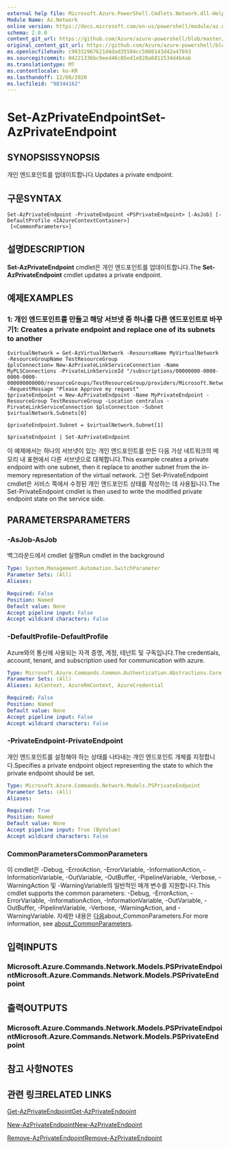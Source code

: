 ```yaml
---
external help file: Microsoft.Azure.PowerShell.Cmdlets.Network.dll-Help.xml
Module Name: Az.Network
online version: https://docs.microsoft.com/en-us/powershell/module/az.network/set-azprivateendpoint
schema: 2.0.0
content_git_url: https://github.com/Azure/azure-powershell/blob/master/src/Network/Network/help/Set-AzPrivateEndpoint.md
original_content_git_url: https://github.com/Azure/azure-powershell/blob/master/src/Network/Network/help/Set-AzPrivateEndpoint.md
ms.openlocfilehash: c90332967621d4dad35594cc5080143d42a47693
ms.sourcegitcommit: 04221336bc9eed46c05ed1e828a6811534d4b4ab
ms.translationtype: MT
ms.contentlocale: ko-KR
ms.lasthandoff: 12/08/2020
ms.locfileid: "98344162"
---
```

# <span data-ttu-id="e6f2a-101">Set-AzPrivateEndpoint</span><span class="sxs-lookup"><span data-stu-id="e6f2a-101">Set-AzPrivateEndpoint</span></span>

## <span data-ttu-id="e6f2a-102">SYNOPSIS</span><span class="sxs-lookup"><span data-stu-id="e6f2a-102">SYNOPSIS</span></span>
<span data-ttu-id="e6f2a-103">개인 엔드포인트를 업데이트합니다.</span><span class="sxs-lookup"><span data-stu-id="e6f2a-103">Updates a private endpoint.</span></span>

## <span data-ttu-id="e6f2a-104">구문</span><span class="sxs-lookup"><span data-stu-id="e6f2a-104">SYNTAX</span></span>

```
Set-AzPrivateEndpoint -PrivateEndpoint <PSPrivateEndpoint> [-AsJob] [-DefaultProfile <IAzureContextContainer>]
 [<CommonParameters>]
```

## <span data-ttu-id="e6f2a-105">설명</span><span class="sxs-lookup"><span data-stu-id="e6f2a-105">DESCRIPTION</span></span>
<span data-ttu-id="e6f2a-106">**Set-AzPrivateEndpoint** cmdlet은 개인 엔드포인트를 업데이트합니다.</span><span class="sxs-lookup"><span data-stu-id="e6f2a-106">The **Set-AzPrivateEndpoint** cmdlet updates a private endpoint.</span></span>

## <span data-ttu-id="e6f2a-107">예제</span><span class="sxs-lookup"><span data-stu-id="e6f2a-107">EXAMPLES</span></span>

### <span data-ttu-id="e6f2a-108">1: 개인 엔드포인트를 만들고 해당 서브넷 중 하나를 다른 엔드포인트로 바꾸기</span><span class="sxs-lookup"><span data-stu-id="e6f2a-108">1: Creates a private endpoint and replace one of its subnets to another</span></span>
```
$virtualNetwork = Get-AzVirtualNetwork -ResourceName MyVirtualNetwork -ResourceGroupName TestResourceGroup
$plsConnection= New-AzPrivateLinkServiceConnection -Name MyPLSConnections -PrivateLinkServiceId "/subscriptions/00000000-0000-0000-0000-000000000000/resourceGroups/TestResourceGroup/providers/Microsoft.Network/privateLinkServices/privateLinkService" -RequestMessage "Please Approve my request"
$privateEndpoint = New-AzPrivateEndpoint -Name MyPrivateEndpoint -ResourceGroup TestResourceGroup -Location centralus -PirvateLinkServiceConnection $plsConnection -Subnet $virtualNetwork.Subnets[0]

$privateEndpoint.Subnet = $virtualNetwork.Subnet[1]

$privateEndpoint | Set-AzPrivateEndpoint
```

<span data-ttu-id="e6f2a-109">이 예제에서는 하나의 서브넷이 있는 개인 엔드포인트를 만든 다음 가상 네트워크의 메모리 내 표현에서 다른 서브넷으로 대체합니다.</span><span class="sxs-lookup"><span data-stu-id="e6f2a-109">This example creates a private endpoint with one subnet, then it replace to another subnet from the in-memory representation of the virtual network.</span></span> <span data-ttu-id="e6f2a-110">그런 Set-PrivateEndpoint cmdlet은 서비스 쪽에서 수정된 개인 엔드포인트 상태를 작성하는 데 사용됩니다.</span><span class="sxs-lookup"><span data-stu-id="e6f2a-110">The Set-PrivateEndpoint cmdlet is then used to write the modified private endpoint state on the service side.</span></span> 

## <span data-ttu-id="e6f2a-111">PARAMETERS</span><span class="sxs-lookup"><span data-stu-id="e6f2a-111">PARAMETERS</span></span>

### <span data-ttu-id="e6f2a-112">-AsJob</span><span class="sxs-lookup"><span data-stu-id="e6f2a-112">-AsJob</span></span>
<span data-ttu-id="e6f2a-113">백그라운드에서 cmdlet 실행</span><span class="sxs-lookup"><span data-stu-id="e6f2a-113">Run cmdlet in the background</span></span>

```yaml
Type: System.Management.Automation.SwitchParameter
Parameter Sets: (All)
Aliases:

Required: False
Position: Named
Default value: None
Accept pipeline input: False
Accept wildcard characters: False
```

### <span data-ttu-id="e6f2a-114">-DefaultProfile</span><span class="sxs-lookup"><span data-stu-id="e6f2a-114">-DefaultProfile</span></span>
<span data-ttu-id="e6f2a-115">Azure와의 통신에 사용되는 자격 증명, 계정, 테넌트 및 구독입니다.</span><span class="sxs-lookup"><span data-stu-id="e6f2a-115">The credentials, account, tenant, and subscription used for communication with azure.</span></span>

```yaml
Type: Microsoft.Azure.Commands.Common.Authentication.Abstractions.Core.IAzureContextContainer
Parameter Sets: (All)
Aliases: AzContext, AzureRmContext, AzureCredential

Required: False
Position: Named
Default value: None
Accept pipeline input: False
Accept wildcard characters: False
```

### <span data-ttu-id="e6f2a-116">-PrivateEndpoint</span><span class="sxs-lookup"><span data-stu-id="e6f2a-116">-PrivateEndpoint</span></span>
<span data-ttu-id="e6f2a-117">개인 엔드포인트를 설정해야 하는 상태를 나타내는 개인 엔드포인트 개체를 지정합니다.</span><span class="sxs-lookup"><span data-stu-id="e6f2a-117">Specifies a private endpoint object representing the state to which the private endpoint should be set.</span></span>

```yaml
Type: Microsoft.Azure.Commands.Network.Models.PSPrivateEndpoint
Parameter Sets: (All)
Aliases:

Required: True
Position: Named
Default value: None
Accept pipeline input: True (ByValue)
Accept wildcard characters: False
```

### <span data-ttu-id="e6f2a-118">CommonParameters</span><span class="sxs-lookup"><span data-stu-id="e6f2a-118">CommonParameters</span></span>
<span data-ttu-id="e6f2a-119">이 cmdlet은 -Debug, -ErrorAction, -ErrorVariable, -InformationAction, -InformationVariable, -OutVariable, -OutBuffer, -PipelineVariable, -Verbose, -WarningAction 및 -WarningVariable의 일반적인 매개 변수를 지원합니다.</span><span class="sxs-lookup"><span data-stu-id="e6f2a-119">This cmdlet supports the common parameters: -Debug, -ErrorAction, -ErrorVariable, -InformationAction, -InformationVariable, -OutVariable, -OutBuffer, -PipelineVariable, -Verbose, -WarningAction, and -WarningVariable.</span></span> <span data-ttu-id="e6f2a-120">자세한 내용은 [다음](http://go.microsoft.com/fwlink/?LinkID=113216)about_CommonParameters.</span><span class="sxs-lookup"><span data-stu-id="e6f2a-120">For more information, see [about_CommonParameters](http://go.microsoft.com/fwlink/?LinkID=113216).</span></span>

## <span data-ttu-id="e6f2a-121">입력</span><span class="sxs-lookup"><span data-stu-id="e6f2a-121">INPUTS</span></span>

### <span data-ttu-id="e6f2a-122">Microsoft.Azure.Commands.Network.Models.PSPrivateEndpoint</span><span class="sxs-lookup"><span data-stu-id="e6f2a-122">Microsoft.Azure.Commands.Network.Models.PSPrivateEndpoint</span></span>

## <span data-ttu-id="e6f2a-123">출력</span><span class="sxs-lookup"><span data-stu-id="e6f2a-123">OUTPUTS</span></span>

### <span data-ttu-id="e6f2a-124">Microsoft.Azure.Commands.Network.Models.PSPrivateEndpoint</span><span class="sxs-lookup"><span data-stu-id="e6f2a-124">Microsoft.Azure.Commands.Network.Models.PSPrivateEndpoint</span></span>

## <span data-ttu-id="e6f2a-125">참고 사항</span><span class="sxs-lookup"><span data-stu-id="e6f2a-125">NOTES</span></span>

## <span data-ttu-id="e6f2a-126">관련 링크</span><span class="sxs-lookup"><span data-stu-id="e6f2a-126">RELATED LINKS</span></span>

[<span data-ttu-id="e6f2a-127">Get-AzPrivateEndpoint</span><span class="sxs-lookup"><span data-stu-id="e6f2a-127">Get-AzPrivateEndpoint</span></span>](./Get-AzPrivateEndpoint.md)

[<span data-ttu-id="e6f2a-128">New-AzPrivateEndpoint</span><span class="sxs-lookup"><span data-stu-id="e6f2a-128">New-AzPrivateEndpoint</span></span>](./New-AzPrivateEndpoint.md)

[<span data-ttu-id="e6f2a-129">Remove-AzPrivateEndpoint</span><span class="sxs-lookup"><span data-stu-id="e6f2a-129">Remove-AzPrivateEndpoint</span></span>](./Remove-AzPrivateEndpoint.md)


